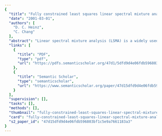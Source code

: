 ```yaml
---
{
  "title": "Fully constrained least squares linear spectral mixture analysis method for material quantification in hyperspectral imagery",
  "date": "2001-03-01",
  "authors": [
    "D. C. Heinz",
    "C. Chang"
  ],
  "abstract": "Linear spectral mixture analysis (LSMA) is a widely used technique in remote sensing to estimate abundance fractions of materials present in an image pixel. In order for an LSMA-based estimator to produce accurate amounts of material abundance, it generally requires two constraints imposed on the linear mixture model used in LSMA, which are the abundance sum-to-one constraint and the abundance nonnegativity constraint. The first constraint requires the sum of the abundance fractions of materials present in an image pixel to be one and the second imposes a constraint that these abundance fractions be nonnegative. While the first constraint is easy to deal with, the second constraint is difficult to implement since it results in a set of inequalities and can only be solved by numerical methods. Consequently, most LSMA-based methods are unconstrained and produce solutions that do not necessarily reflect the true abundance fractions of materials. In this case, they can only be used for the purposes of material detection, discrimination, and classification, but not for material quantification. The authors present a fully constrained least squares (FCLS) linear spectral mixture analysis method for material quantification. Since no closed form can be derived for this method, an efficient algorithm is developed to yield optimal solutions. In order to further apply the designed algorithm to unknown image scenes, an unsupervised least squares error (LSE)-based method is also proposed to extend the FCLS method in an unsupervised manner.",
  "links": [
    {
      "title": "PDF",
      "type": "pdf",
      "url": "https://pdfs.semanticscholar.org/47d1/5dfd9d4e06fdb596803bf1c5e9a7661183a3.pdf"
    },
    {
      "title": "Semantic Scholar",
      "type": "semanticscholar",
      "url": "https://www.semanticscholar.org/paper/47d15dfd9d4e06fdb596803bf1c5e9a7661183a3"
    }
  ],
  "supervision": [],
  "tasks": [],
  "methods": [],
  "thumbnail": "fully-constrained-least-squares-linear-spectral-mixture-analysis-method-for-material-quantification-in-hyperspectral-imagery-thumb.jpg",
  "card": "fully-constrained-least-squares-linear-spectral-mixture-analysis-method-for-material-quantification-in-hyperspectral-imagery-card.jpg",
  "s2_paper_id": "47d15dfd9d4e06fdb596803bf1c5e9a7661183a3"
}
---
```


